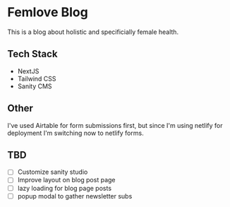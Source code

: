 # Femlove Blog

This is a blog about holistic and specificially female health.

## Tech Stack

- NextJS
- Tailwind CSS
- Sanity CMS

## Other

I've used Airtable for form submissions first, but since I'm using netlify for deployment I'm switching now to netlify forms.

## TBD

- [ ] Customize sanity studio
- [ ] Improve layout on blog post page
- [ ] lazy loading for blog page posts
- [ ] popup modal to gather newsletter subs
